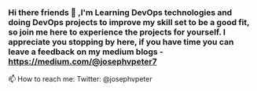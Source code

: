 ### Hi there friends 👋 ,I'm Learning DevOps technologies and doing DevOps projects to improve my skill set to be a good fit, so join me here to experience the projects for yourself. I appreciate you stopping by here, if you have time you can leave a feedback on my medium blogs - https://medium.com/@josephvpeter7
📫 How to reach me: Twitter: @josephvpeter

<!--
**joey1089/joey1089** is a ✨ _special_ ✨ repository because its `README.md` (this file) appears on your GitHub profile.

Here are some ideas to get you started:

- 🔭 I’m currently working on python language 
- 🌱 I’m currently learning DevOps related technologies
- 👯 I’m looking to collaborate on ...
- 🤔 I’m looking for help with ...
- 💬 Ask me about ...
- 📫 How to reach me: ...
- 😄 Pronouns: ...
- ⚡ Fun fact: ...
-->
